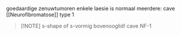 goedaardige zenuwtumoren
enkele laesie is normaal
meerdere: cave [[Neurofibromatose]] type 1

> [!NOTE] s-shape of s-vormig bovenooglid! cave NF-1



